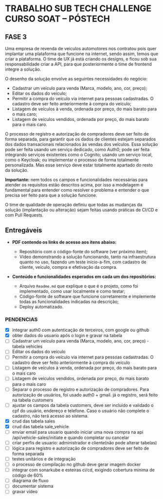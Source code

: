 # TRABALHO SUB TECH CHALLENGE CURSO SOAT – PÓSTECH

## FASE 3

Uma empresa de revenda de veículos automotores nos contratou pois quer implantar uma plataforma que funcione na internet, 
sendo assim, temos que criar a plataforma. O time de UX já está criando os designs, e ficou sob sua responsabilidade criar a API, 
para que posteriormente o time de frontend integre a solução.

O desenho da solução envolve as seguintes necessidades do negócio:

- Cadastrar um veículo para venda (Marca, modelo, ano, cor, preço);
- Editar os dados do veículo;
- Permitir a compra do veículo via internet para pessoas cadastradas. O cadastro deve ser feito anteriormente à compra do veículo;
- Listagem de veículos à venda, ordenada por preço, do mais barato para o mais caro;
- Listagem de veículos vendidos, ordenada por preço, do mais barato para o mais caro.

O processo de registro e autorização de compradores deve ser feito de forma separada, 
para garantir que os dados de clientes estejam separados dos dados transacionais relacionados às vendas dos veículos. 
Essa solução pode ser feita usando um serviço dedicado, como Auth0; pode ser feita integrando serviços existentes como o Cognito; 
usando um serviço local, como o Keycloak; ou implementar o processo de forma totalmente personalizada. Mas esse serviço deve estar totalmente apartado do resto da solução.

**Importante:** nem todos os campos e funcionalidades necessárias para atender os requisitos estão descritos acima, por isso a modelagem é fundamental para entender como resolver o problema
e entender o que precisa ser feito para que a solução funcione.

O time de qualidade de operação definiu que todas as mudanças da solução (implantação ou alteração) sejam feitas usando práticas de CI/CD e com Pull Requests.

## Entregáveis

- **PDF contendo os links de acesso aos itens abaixo:**
    - Repositório com o código-fonte do software (ver próximo item);
    - Vídeo demonstrando a solução funcionando, tanto na infraestrutura quanto no uso, fazendo um teste início-a-fim, com cadastro de cliente, veículo, compra e efetivação da compra.

- **Conteúdo e funcionalidades esperados em cada um dos repositórios:**
    - Arquivo `Readme.md` que explique o que é o projeto, como foi implementado, como usar localmente e como testar;
    - Código-fonte de software que funcione corretamente e implemente todas as funcionalidades indicadas na descrição;
    - Deploy automatizado.


### PENDENCIAS
- [x] integrar auth0 com autenticação de terceiros, com google ou github
- [x] obter dados do usuario após o login e gravar na tabela
- [ ] Cadastrar um veículo para venda (Marca, modelo, ano, cor, preço) - tabela vehicles
- [ ] Editar os dados do veículo
- [ ] Permitir a compra do veículo via internet para pessoas cadastradas. O cadastro deve ser
  feito anteriormente à compra do veículo
- [ ] Listagem de veículos à venda, ordenada por preço, do mais barato para o mais caro
- [ ] Listagem de veículos vendidos, ordenada por preço, do mais barato para o mais caro
- [ ] Separar o processo de registro e autorização de compradores. Para autorização de usuários, foi usado auth0 + gmail.
      já o registro, será feito na tabela customers
- [ ] ajustar os campos da tabela customers, deve ser incluido e validado o cpf do usuário, 
      endereço e telefone. Caso o usuário não complete o cadastro, não terá acesso ao sistema.
- [x] crud das tabela sales
- [x] crud das tabela sale_vehicle
- [ ] enviar email para usuario quando iniciar uma nova compra na api /api/vehicle-sales/initiate e quando completar ou cancelar
- [ ] criar perfis de usuario: administrador e cliente(não pode alterar tabelas)
- [ ] lógica para registro e autorização de compradores deve ser feito de forma separada
- [ ] testes unitários e de integração 
- [ ] o processo de compilação no github deve gerar imagem docker
- [ ] integrar com sonarkube e esteiras ci/cd, exigindo cobertura minima de código de 60%
- [ ] diagrama de fluxo
- [ ] documentar sistema
- [ ] gravar vídeo 
